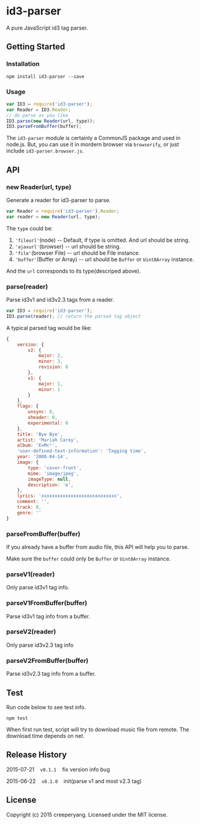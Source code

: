 # id3-parser

A pure JavaScript id3 tag parser.

## Getting Started
### Installation 

```shell
npm install id3-parser --save
```

### Usage

```js
var ID3 = require('id3-parser');
var Reader = ID3.Reader;
// do parse as you like
ID3.parse(new Reader(url, type));
ID3.parseFromBuffer(buffer);
```

The `id3-parser` module is certainly a CommonJS package and used in node.js. But, you can use it in mordern browser via `browserify`, or just include `id3-parser.browser.js`.

## API

### new Reader(url, type)

Generate a reader for id3-parser to parse.

```js
var Reader = require('id3-parser').Reader;
var reader = new Reader(url, type);
```

The `type` could be:

1. `'fileurl'`(node) -- Default, if type is omitted. And url should be string.
2. `'ajaxurl'`(browser) -- url should be string.
3. `'file'`(browser File) -- url should be File instance.
4. `'buffer'`(Buffer or Array) -- url should be `Buffer` or `Uint8Array` instance.

And the `url` corresponds to its type(descriped above).

### parse(reader)

Parse id3v1 and id3v2.3 tags from a reader.

```js
var ID3 = require('id3-parser');
ID3.parse(reader); // return the parsed tag object
```

A typical parsed tag would be like:

```js
{
    version: {
        v2: {
            major: 2,
            minor: 3,
            revision: 0
        },
        v1: {
            major: 1,
            minor: 1
        }
    },
    flags: {
        unsync: 0,
        xheader: 0,
        experimental: 0
    },
    title: 'Bye Bye',
    artist: 'Mariah Carey',
    album: 'E=Mc²',
    'user-defined-text-information': 'Tagging time',
    year: '2008-04-14',
    image: {
        type: 'cover-front',
        mime: 'image/jpeg',
        imageType: null,
        description: 'e',
    },
    lyrics: 'xxxxxxxxxxxxxxxxxxxxxxxxxxxx',
    comment: '',
    track: 0,
    genre: ''
}
```

### parseFromBuffer(buffer)

If you already have a buffer from audio file, this API will help you to parse.

Make sure the `buffer` could only be `Buffer` or `Uint8Array` instance.

### parseV1(reader)

Only parse id3v1 tag info.

### parseV1FromBuffer(buffer)

Parse id3v1 tag info from a buffer.

### parseV2(reader)

Only parse id3v2.3 tag info

### parseV2FromBuffer(buffer)

Parse id3v2.3 tag info from a buffer.


## Test

Run code below to see test info.

```shell
npm test
```

When first run test, script will try to download music file from remote. The download time depends on net.

## Release History

2015-07-21&nbsp;&nbsp;&nbsp;&nbsp;`v0.1.1`&nbsp;&nbsp;&nbsp;&nbsp;fix version info bug

2015-06-22&nbsp;&nbsp;&nbsp;&nbsp;`v0.1.0`&nbsp;&nbsp;&nbsp;&nbsp;init(parse v1 and most v2.3 tag)

## License
Copyright (c) 2015 creeperyang. Licensed under the MIT license.